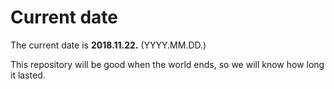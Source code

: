 # Current date

The current date is **2018.11.22.** (YYYY.MM.DD.)

This repository will be good when the world ends, so we will know how long it lasted.